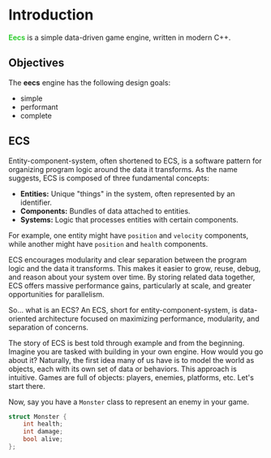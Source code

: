 # Introduction

**<span style="color:limegreen">Eecs</span>** is a simple data-driven game engine, written in modern C++.

## Objectives

The **eecs** engine has the following design goals:

- simple
- performant
- complete

## ECS

Entity-component-system, often shortened to ECS, is a software pattern for organizing program logic around the data it transforms. As the name suggests, ECS is composed of three fundamental concepts:

- **Entities:** Unique "things" in the system, often represented by an identifier.
- **Components:** Bundles of data attached to entities.
- **Systems:** Logic that processes entities with certain components.

For example, one entity might have `position` and `velocity` components, while another might have `position` and `health` components. 

ECS encourages modularity and clear separation between the program logic and the data it transforms. This makes it easier to grow, reuse, debug, and reason about your system over time. By storing related data together, ECS offers massive performance gains, particularly at scale, and greater opportunities for parallelism.




So... what is an ECS? An ECS, short for entity-component-system, is data-oriented architecture focused on maximizing performance, modularity, and separation of concerns.

The story of ECS is best told through example and from the beginning. Imagine you are tasked with building in your own engine. How would you go about it? Naturally, the first idea many of us have is to model the world as objects, each with its own set of data or behaviors. This approach is intuitive. Games are full of objects: players, enemies, platforms, etc. Let's start there.

Now, say you have a `Monster` class to represent an enemy in your game.

``` cpp
struct Monster {
    int health;
    int damage;
    bool alive;
};
```



```{doxygentypedef} eecs::entity
```
